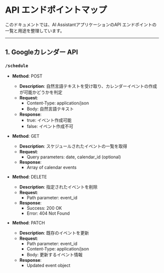 # API エンドポイントマップ

このドキュメントでは、AI AssistantアプリケーションのAPI エンドポイントの一覧と用途を整理しています。

---

## 1. Googleカレンダー API

### `/schedule`
- **Method**: POST
  - **Description**: 自然言語テキストを受け取り、カレンダーイベントの作成が可能かどうかを判定
  - **Request**: 
    - Content-Type: application/json
    - Body: 自然言語テキスト
  - **Response**: 
    - true: イベント作成可能
    - false: イベント作成不可

- **Method**: GET
  - **Description**: スケジュールされたイベントの一覧を取得
  - **Request**: 
    - Query parameters: date, calendar_id (optional)
  - **Response**: 
    - Array of calendar events

- **Method**: DELETE
  - **Description**: 指定されたイベントを削除
  - **Request**: 
    - Path parameter: event_id
  - **Response**: 
    - Success: 200 OK
    - Error: 404 Not Found

- **Method**: PATCH
  - **Description**: 既存のイベントを更新
  - **Request**: 
    - Path parameter: event_id
    - Content-Type: application/json
    - Body: 更新するイベント情報
  - **Response**: 
    - Updated event object


